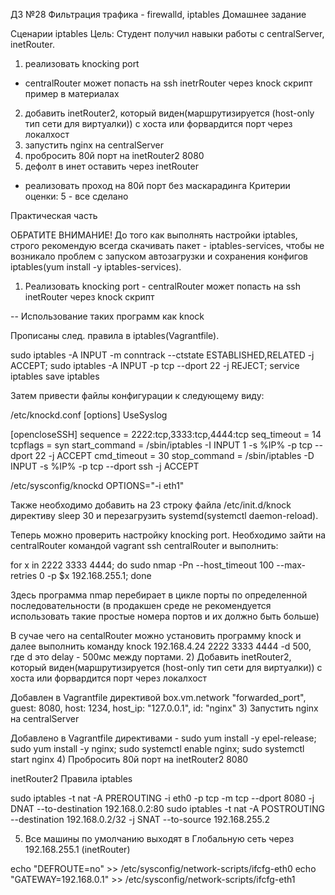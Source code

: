 ДЗ №28 Фильтрация трафика - firewalld, iptables
Домашнее задание

Сценарии iptables
Цель: Студент получил навыки работы с centralServer, inetRouter.
1) реализовать knocking port
- centralRouter может попасть на ssh inetrRouter через knock скрипт
пример в материалах
2) добавить inetRouter2, который виден(маршрутизируется (host-only тип сети для виртуалки)) с хоста или форвардится порт через локалхост
3) запустить nginx на centralServer
4) пробросить 80й порт на inetRouter2 8080
5) дефолт в инет оставить через inetRouter

* реализовать проход на 80й порт без маскарадинга
Критерии оценки: 5 - все сделано 

Практическая часть

ОБРАТИТЕ ВНИМАНИЕ! До того как выполнять настройки iptables, строго рекомендую всегда скачивать пакет - iptables-services, чтобы не возникало проблем с запуском автозагрузки и сохранения конфигов iptables(yum install -y iptables-services).
1) Реализовать knocking port - centralRouter может попасть на ssh inetRouter через knock скрипт

-- Использование таких программ как knock

Прописаны след. правила в iptables(Vagrantfile).

sudo iptables -A INPUT -m conntrack --ctstate ESTABLISHED,RELATED -j ACCEPT; sudo iptables -A INPUT -p tcp --dport 22 -j REJECT; service iptables save iptables

Затем привести файлы конфигурации к следующему виду:

/etc/knockd.conf
[options]
	UseSyslog

[opencloseSSH]
	sequence      = 2222:tcp,3333:tcp,4444:tcp
        seq_timeout   = 14
        tcpflags      = syn
        start_command = /sbin/iptables -I INPUT 1 -s %IP% -p tcp --dport 22 -j ACCEPT
        cmd_timeout   = 30
        stop_command  = /sbin/iptables -D INPUT -s %IP% -p tcp --dport ssh -j ACCEPT

/etc/sysconfig/knockd
OPTIONS="-i eth1"

Также необходимо добавить на 23 строку файла /etc/init.d/knock директиву sleep 30 и перезагрузить systemd(systemctl daemon-reload).

Теперь можно проверить настройку knocking port. Необходимо зайти на centralRouter командой vagrant ssh centralRouter и выполнить:

 for x in 2222 3333 4444; do sudo nmap -Pn --host_timeout 100 --max-retries 0 -p $x 192.168.255.1; done

Здесь программа nmap перебирает в цикле порты по определенной последовательности (в продакшен среде не рекомендуется использовать такие простые номера портов и их должно быть больше)

В сучае чего на centalRouter можно установить программу knock и далее выполнить команду knock 192.168.4.24 2222 3333 4444 -d 500, где d это delay - 500мс между портами.
2) Добавить inetRouter2, который виден(маршрутизируется (host-only тип сети для виртуалки)) с хоста или форвардится порт через локалхост

Добавлен в Vagrantfile директивой box.vm.network "forwarded_port", guest: 8080, host: 1234, host_ip: "127.0.0.1", id: "nginx"
3) Запустить nginx на centralServer

Добавлено в Vagrantfile директивами - sudo yum install -y epel-release; sudo yum install -y nginx; sudo systemctl enable nginx; sudo systemctl start nginx
4) Пробросить 80й порт на inetRouter2 8080

inetRouter2 Правила iptables

sudo iptables -t nat -A PREROUTING -i eth0 -p tcp -m tcp --dport 8080 -j DNAT --to-destination 192.168.0.2:80
sudo iptables -t nat -A POSTROUTING --destination 192.168.0.2/32 -j SNAT --to-source 192.168.255.2

5) Все машины по умолчанию выходят в Глобальную сеть через 192.168.255.1 (inetRouter)

echo "DEFROUTE=no" >> /etc/sysconfig/network-scripts/ifcfg-eth0 
echo "GATEWAY=192.168.0.1" >> /etc/sysconfig/network-scripts/ifcfg-eth1

